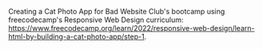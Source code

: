Creating a Cat Photo App for Bad Website Club's bootcamp using freecodecamp's Responsive Web Design curriculum: https://www.freecodecamp.org/learn/2022/responsive-web-design/learn-html-by-building-a-cat-photo-app/step-1.
